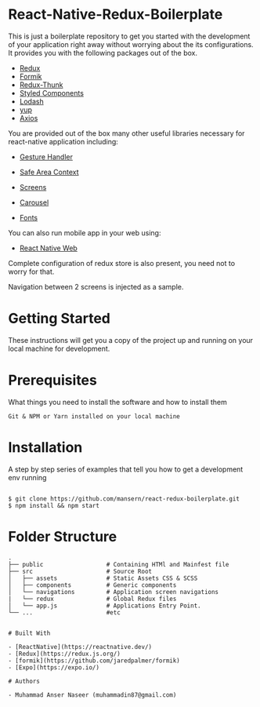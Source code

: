 # React-Native-Redux-Boilerplate

This is just a boilerplate repository to get you started with the development of your application right away without worrying about the its configurations. It provides you with the following packages out of the box.

- [Redux](https://redux.js.org/)
- [Formik](https://github.com/jaredpalmer/formik)
- [Redux-Thunk](https://github.com/reduxjs/redux-thunk)
- [Styled Components](https://styled-components.com/)
- [Lodash](https://lodash.com/)
- [yup](https://github.com/jquense/yup)
- [Axios](https://github.com/axios/axios)

You are provided out of the box many other useful libraries necessary for react-native application including:

- [Gesture Handler](https://github.com/software-mansion/react-native-gesture-handler)
- [Safe Area Context](https://github.com/th3rdwave/react-native-safe-area-context#readme)
- [Screens](https://github.com/software-mansion/react-native-screens)
- [Carousel](https://github.com/archriss/react-native-snap-carousel)

- [Fonts](https://docs.expo.io/versions/latest/sdk/font/)

You can also run mobile app in your web using:

- [React Native Web](https://github.com/necolas/react-native-web#readme)

Complete configuration of redux store is also present, you need not to worry for that.

Navigation between 2 screens is injected as a sample.

# Getting Started

These instructions will get you a copy of the project up and running on your local machine for development.

# Prerequisites

What things you need to install the software and how to install them

```
Git & NPM or Yarn installed on your local machine
```

# Installation

A step by step series of examples that tell you how to get a development env running

```

$ git clone https://github.com/mansern/react-redux-boilerplate.git
$ npm install && npm start

```

# Folder Structure

    .
    ├── public                  # Containing HTMl and Mainfest file
    ├── src                     # Source Root
    │   ├── assets              # Static Assets CSS & SCSS
    │   ├── components          # Generic components
    │   └── navigations         # Application screen navigations
    |   └── redux               # Global Redux files
    │   └── app.js              # Applications Entry Point.
    └── ...                     #etc

```

# Built With

- [ReactNative](https://reactnative.dev/)
- [Redux](https://redux.js.org/)
- [formik](https://github.com/jaredpalmer/formik)
- [Expo](https://expo.io/)

# Authors

- Muhammad Anser Naseer (muhammadin87@gmail.com)
```
